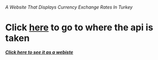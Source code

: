 ###### A Website That Displays Currency Exchange Rates In Turkey

# Click [here](http://www.hasanadiguzel.com.tr/api-tutorials/merkez-bankasi-guncel-kur-api) to go to where the api is taken

##### [Click here to see it as a webiste](https://ufuksefa.github.io/Turkish-Currency-Exchange-Rates-With-JavaScript/)